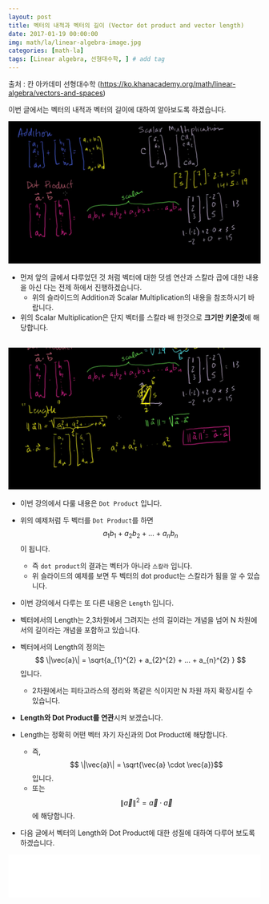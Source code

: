 ```yaml
---
layout: post
title: 벡터의 내적과 벡터의 길이 (Vector dot product and vector length) 
date: 2017-01-19 00:00:00
img: math/la/linear-algebra-image.jpg
categories: [math-la] 
tags: [Linear algebra, 선형대수학, ] # add tag
---
```


출처 : 칸 아카데미 선형대수학 (https://ko.khanacademy.org/math/linear-algebra/vectors-and-spaces)

이번 글에서는 벡터의 내적과 벡터의 길이에 대하여 알아보도록 하겠습니다.

<img src="../assets/img/math/la/vector dot product and vector length/1.png" alt="Drawing" style="width: 600px;"/>

+ 먼저 앞의 글에서 다루었던 것 처럼 벡터에 대한 덧셈 연산과 스칼라 곱에 대한 내용을 아신 다는 전제 하에서 진행하겠습니다.
    + 위의 슬라이드의 Addition과 Scalar Multiplication의 내용을 참조하시기 바랍니다.
+ 위의 Scalar Multiplication은 단지 벡터를 스칼라 배 한것으로 **크기만 키운것**에 해당합니다.

<br>

<img src="../assets/img/math/la/vector dot product and vector length/2.png" alt="Drawing" style="width: 600px;"/>

+ 이번 강의에서 다룰 내용은 `Dot Product` 입니다.
+ 위의 예제처럼 두 벡터를 `Dot Product`를 하면 $$ a_{1}b_{1} + a_{2}b_{2} + ... + a_{n}b_{n} $$ 이 됩니다.
    + 즉 `dot product`의 결과는 벡터가 아니라 `스칼라` 입니다.
    + 위 슬라이드의 예제를 보면 두 벡터의 dot product는 스칼라가 됨을 알 수 있습니다.

+ 이번 강의에서 다루는 또 다른 내용은 `Length` 입니다.
+ 벡터에서의 Length는 2,3차원에서 그려지는 선의 길이라는 개념을 넘어 N 차원에서의 길이라는 개념을 포함하고 있습니다.
+ 벡터에서의 Length의 정의는 $$ \|\vec{a}\|  = \sqrt{a_{1}^{2} + a_{2}^{2} + ... + a_{n}^{2} } $$ 입니다.
    + 2차원에서는 피타고라스의 정리와 똑같은 식이지만 N 차원 까지 확장시킬 수 있습니다.

+ **Length와 Dot Product를 연관**시켜 보겠습니다.
+ Length는 정확히 어떤 벡터 자기 자신과의 Dot Product에 해당합니다.
    + 즉, $$ \|\vec{a}\|  = \sqrt{\vec{a} \cdot \vec{a}}$$ 입니다.
    + 또는 $$ \|\vec{a}\|^{2}  = \vec{a} \cdot \vec{a} $$ 에 해당합니다.

+ 다음 글에서 벡터의 Length와 Dot Product에 대한 성질에 대하여 다루어 보도록 하겠습니다.

<iframe src="//partners.coupang.com/cdn/redirect?url=customjs%2Faffiliate%2Fsearch-bar%2F0.0.3%2Flogo-01.html%3FtrackingCode%3DAF1042200" width="100%" height="85" frameborder="0" scrolling="no"></iframe>